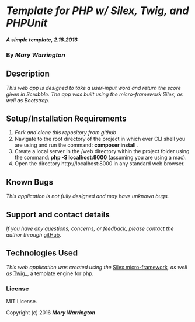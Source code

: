 # _Template for PHP w/ Silex, Twig, and PHPUnit_

#### _A simple template, 2.18.2016_

### By _**Mary Warrington**_

## Description

_This web app is designed to take a user-input word and return the score given in Scrabble. The app was built using the micro-framework Silex, as well as Bootstrap._

## Setup/Installation Requirements

1. _Fork and clone this repository from github_
2. Navigate to the root directory of the project in which ever CLI shell you are using and run the command: __composer install__ .
3. Create a local server in the /web directory within the project folder using the command: __php -S localhost:8000__ (assuming you are using a mac).
4. Open the directory http://localhost:8000 in any standard web browser.

## Known Bugs

_This application is not fully designed and may have unknown bugs._

## Support and contact details

_If you have any questions, concerns, or feedback, please contact the author through_ [gitHub](https://github.com/marywarrington).

## Technologies Used

_This web application was created using the_  [Silex micro-framework](http://silex.sensiolabs.org/)_, as well as_ [Twig](http://twig.sensiolabs.org/)_, a template engine for php.

### License

MIT License.

Copyright (c) 2016 **_Mary Warrington_**
